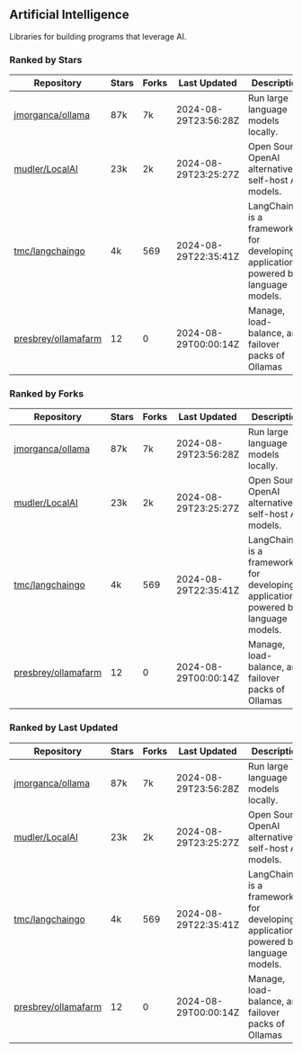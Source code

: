 ## Artificial Intelligence

Libraries for building programs that leverage AI.

### Ranked by Stars

| Repository | Stars | Forks | Last Updated | Description | 
|------------|-------|-------|--------------|-------------|
| [jmorganca/ollama](https://github.com/jmorganca/ollama) | 87k | 7k | 2024-08-29T23:56:28Z |  Run large language models locally. |
| [mudler/LocalAI](https://github.com/mudler/LocalAI) | 23k | 2k | 2024-08-29T23:25:27Z |  Open Source OpenAI alternative, self-host AI models. |
| [tmc/langchaingo](https://github.com/tmc/langchaingo) | 4k | 569 | 2024-08-29T22:35:41Z |  LangChainGo is a framework for developing applications powered by language models. |
| [presbrey/ollamafarm](https://github.com/presbrey/ollamafarm) | 12 | 0 | 2024-08-29T00:00:14Z |  Manage, load-balance, and failover packs of Ollamas |

### Ranked by Forks

| Repository | Stars | Forks | Last Updated | Description | 
|------------|-------|-------|--------------|-------------|
| [jmorganca/ollama](https://github.com/jmorganca/ollama) | 87k | 7k | 2024-08-29T23:56:28Z |  Run large language models locally. |
| [mudler/LocalAI](https://github.com/mudler/LocalAI) | 23k | 2k | 2024-08-29T23:25:27Z |  Open Source OpenAI alternative, self-host AI models. |
| [tmc/langchaingo](https://github.com/tmc/langchaingo) | 4k | 569 | 2024-08-29T22:35:41Z |  LangChainGo is a framework for developing applications powered by language models. |
| [presbrey/ollamafarm](https://github.com/presbrey/ollamafarm) | 12 | 0 | 2024-08-29T00:00:14Z |  Manage, load-balance, and failover packs of Ollamas |

### Ranked by Last Updated

| Repository | Stars | Forks | Last Updated | Description | 
|------------|-------|-------|--------------|-------------|
| [jmorganca/ollama](https://github.com/jmorganca/ollama) | 87k | 7k | 2024-08-29T23:56:28Z |  Run large language models locally. |
| [mudler/LocalAI](https://github.com/mudler/LocalAI) | 23k | 2k | 2024-08-29T23:25:27Z |  Open Source OpenAI alternative, self-host AI models. |
| [tmc/langchaingo](https://github.com/tmc/langchaingo) | 4k | 569 | 2024-08-29T22:35:41Z |  LangChainGo is a framework for developing applications powered by language models. |
| [presbrey/ollamafarm](https://github.com/presbrey/ollamafarm) | 12 | 0 | 2024-08-29T00:00:14Z |  Manage, load-balance, and failover packs of Ollamas |

